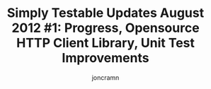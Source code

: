 ---
title: "Simply Testable Updates August 2012 #1: Progress, Opensource HTTP Client Library, Unit Test Improvements"
short_title: "Simply Testable Updates Aug #1: Progress, Opensource HTTP Client"
author: joncramn
newsletter_meta:
    issue_number: second
    url: https://us5.campaign-archive2.com/?u=ac75e33d993d2b502e333ddd0&amp;id=0dfa713ed6
    closing_sentence: Expect the next in a week from now, August 8 2012.
    highlights:
        - Introduced <a href="https://blog.simplytestable.com/opensource-libraries-weve-created-and-how-we-use-them-part-two-point-one-http-reliability/">details on our HTTP client</a> library, part two point one in a series on opensource libraries we've developed to support the service
        - "Completed development of the test job initialiser: the <a href=\"https://blog.simplytestable.com/architecture-overview/\">core application</a> will accept a new test job, identify URLs to be tested and will create a collection of test tasks to later be assigned to available workers"
        - Began development of workers to carry out the actual tests
        - Reworked our unit and functional test system to improve performance of our unit tests, reducing average unit test time from 4.7 to 0.6 seconds
---